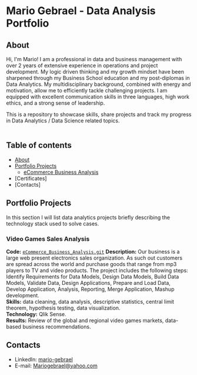 # Mario Gebrael - Data Analysis Portfolio 

## About

Hi, I'm Mario! I am a professional in data and business management with over 2 years of extensive experience in operations and project development. My logic driven thinking and my growth mindset have been sharpened through my Business School education and my post-diplomas in Data Analytics. My multidisciplinary
background, combined with energy and motivation, allow me to efficiently tackle challenging projects. I am equipped with excellent communication skills in three languages, high work ethics, and a strong sense of leadership. 

This is a repository to showcase skills, share projects and track my progress in Data Analytics / Data Science related topics.  
<br>
  
## Table of contents
- [About](#about)
- [Portfolio Projects](#portfolio-projects)
	+ [eCommerce Business Analysis](#eCommerce_Business_Analysis)
- [Certificates]
- [Contacts]

## Portfolio Projects
In this section I will list data analytics projects briefly describing the technology stack used to solve cases.

### Video Games Sales Analysis
**Code:** [`eCommerce_Business_Analysis.git`](https://github.com/Mariogebraell/eCommerce_Business_Analysis.git)
**Description:** Our business is a large web present electronics sales organization.
As such out customers are spread across the world and purchase goods that range from mp3 players to TV and video products.
The project includes the following steps: Identify Requirements for Data Models, Design Data Models, Build Data Models, Validate Data, Design Applications, Prepare and Load Data, Develop Application, Analysis, Reporting, Merge Application, Mashup development.  
**Skills:** data cleaning, data analysis, descriptive statistics, central limit theorem, hypothesis testing, data visualization.  
**Technology:** Qlik Sense.  
**Results:** Review of the global and regional video games markets, data-based business recommendations.  



## Contacts
- LinkedIn: [mario-gebrael](www.linkedin.com/in/mario-gebrael)
- E-mail: Mariogebrael@yahoo.com












